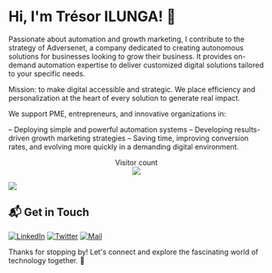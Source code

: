 # Hi, I'm Trésor ILUNGA! 👋

Passionate about automation and growth marketing, I contribute to the strategy of Adversenet, a company dedicated to creating autonomous solutions for businesses looking to grow their business. It provides on-demand automation expertise to deliver customized digital solutions tailored to your specific needs.

Mission: to make digital accessible and strategic. We place efficiency and personalization at the heart of every solution to generate real impact.

We support PME, entrepreneurs, and innovative organizations in: 

– Deploying simple and powerful automation systems
– Developing results-driven growth marketing strategies
– Saving time, improving conversion rates, and evolving more quickly in a demanding digital environment.

<p align="center"> 
  Visitor count<br>
  <img src="https://profile-counter.glitch.me/Tresor-ilunga/count.svg" />
</p>

![](https://github-readme-stats.vercel.app/api?username=Tresor-ilunga&show_icons=true&include_all_commits=true&count_private=true&show=reviews,discussions_started,discussions_answered,prs_merged,prs_merged_percentage)

## 📬 Get in Touch

<p align="left">
<a href="https://www.linkedin.com/in/tresor-ilunga/"><img alt="LinkedIn" src="https://img.shields.io/badge/LinkedIn-TresorIlunga-blue?style=flat-square&logo=linkedin"></a>
<a href="https://twitter.com/tresor_ilunga__"><img alt="Twitter" src="https://img.shields.io/badge/Twitter-TresorIlunga-blue?style=flat-square&logo=twitter"></a>
<a href="mailto:ilungat82@gmail.com"><img alt="Mail" src="https://img.shields.io/badge/Email-TresorIlunga-blue?style=flat-square"></a>
</p>


Thanks for stopping by! Let's connect and explore the fascinating world of technology together. 🚀
